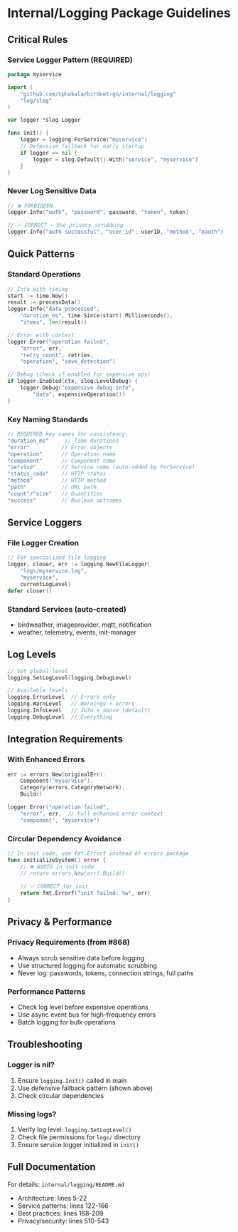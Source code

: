 # Internal/Logging Package Guidelines

## Critical Rules

### Service Logger Pattern (REQUIRED)

```go
package myservice

import (
    "github.com/tphakala/birdnet-go/internal/logging"
    "log/slog"
)

var logger *slog.Logger

func init() {
    logger = logging.ForService("myservice")
    // Defensive fallback for early startup
    if logger == nil {
        logger = slog.Default().With("service", "myservice")
    }
}
```

### Never Log Sensitive Data

```go
// ❌ FORBIDDEN
logger.Info("auth", "password", password, "token", token)

// ✅ CORRECT - Use privacy scrubbing
logger.Info("auth successful", "user_id", userID, "method", "oauth")
```

## Quick Patterns

### Standard Operations

```go
// Info with timing
start := time.Now()
result := processData()
logger.Info("data processed",
    "duration_ms", time.Since(start).Milliseconds(),
    "items", len(result))

// Error with context
logger.Error("operation failed",
    "error", err,
    "retry_count", retries,
    "operation", "save_detection")

// Debug (check if enabled for expensive ops)
if logger.Enabled(ctx, slog.LevelDebug) {
    logger.Debug("expensive debug info", 
        "data", expensiveOperation())
}
```

### Key Naming Standards

```go
// REQUIRED key names for consistency:
"duration_ms"     // Time durations
"error"          // Error objects
"operation"      // Operation name
"component"      // Component name
"service"        // Service name (auto-added by ForService)
"status_code"    // HTTP status
"method"         // HTTP method
"path"           // URL path
"count"/"size"   // Quantities
"success"        // Boolean outcomes
```

## Service Loggers

### File Logger Creation

```go
// For specialized file logging
logger, closer, err := logging.NewFileLogger(
    "logs/myservice.log", 
    "myservice",
    currentLogLevel)
defer closer()
```

### Standard Services (auto-created)
- birdweather, imageprovider, mqtt, notification
- weather, telemetry, events, init-manager

## Log Levels

```go
// Set global level
logging.SetLogLevel(logging.DebugLevel)

// Available levels
logging.ErrorLevel  // Errors only
logging.WarnLevel   // Warnings + errors  
logging.InfoLevel   // Info + above (default)
logging.DebugLevel  // Everything
```

## Integration Requirements

### With Enhanced Errors

```go
err := errors.New(originalErr).
    Component("myservice").
    Category(errors.CategoryNetwork).
    Build()

logger.Error("operation failed", 
    "error", err,  // Full enhanced error context
    "component", "myservice")
```

### Circular Dependency Avoidance

```go
// In init code, use fmt.Errorf instead of errors package
func initializeSystem() error {
    // ❌ AVOID in init code
    // return errors.New(err).Build()
    
    // ✅ CORRECT for init
    return fmt.Errorf("init failed: %w", err)
}
```

## Privacy & Performance

### Privacy Requirements (from #868)
- Always scrub sensitive data before logging
- Use structured logging for automatic scrubbing
- Never log: passwords, tokens, connection strings, full paths

### Performance Patterns
- Check log level before expensive operations
- Use async event bus for high-frequency errors
- Batch logging for bulk operations

## Troubleshooting

### Logger is nil?
1. Ensure `logging.Init()` called in main
2. Use defensive fallback pattern (shown above)
3. Check circular dependencies

### Missing logs?
1. Verify log level: `logging.SetLogLevel()`
2. Check file permissions for `logs/` directory
3. Ensure service logger initialized in `init()`

## Full Documentation
For details: `internal/logging/README.md`
- Architecture: lines 5-22
- Service patterns: lines 122-166  
- Best practices: lines 168-209
- Privacy/security: lines 510-543